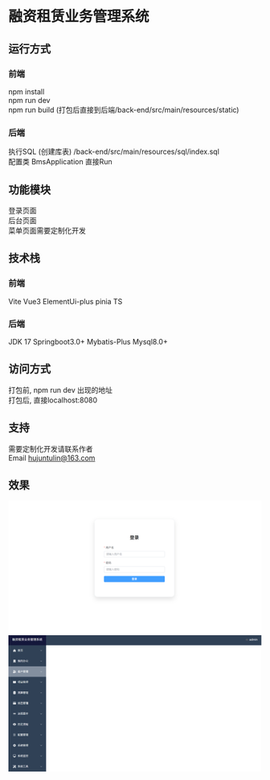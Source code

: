 # 融资租赁业务管理系统

## 运行方式
### 前端
npm install  
npm run dev  
npm run build (打包后直接到后端/back-end/src/main/resources/static)

### 后端
执行SQL (创建库表) /back-end/src/main/resources/sql/index.sql  
配置类 BmsApplication 直接Run
## 功能模块
登录页面  
后台页面  
菜单页面需要定制化开发  

## 技术栈
### 前端
Vite Vue3 ElementUi-plus pinia TS
### 后端
JDK 17 Springboot3.0+ Mybatis-Plus Mysql8.0+ 

## 访问方式
打包前, npm run dev 出现的地址  
打包后, 直接localhost:8080
## 支持
需要定制化开发请联系作者  
Email hujuntulin@163.com

## 效果
![登录页](doc/login.png)
![首页](doc/index.png)
